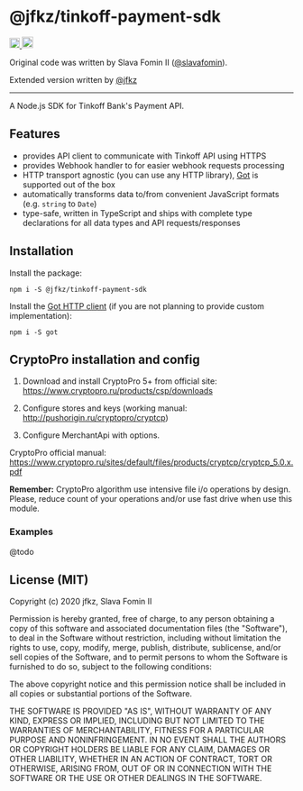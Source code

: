 
# @jfkz/tinkoff-payment-sdk

<!-- NPM Badge -->
<a href="https://badge.fury.io/js/%40jfkz%2Ftinkoff-payment-sdk">
  <img src="https://badge.fury.io/js/%40jfkz%2Ftinkoff-payment-sdk.svg" alt="npm version" height="18">
</a>

<!-- MIT License Badge -->
<a href="https://opensource.org/licenses/MIT">
  <img src="https://img.shields.io/badge/License-MIT-yellow.svg" alt="License: MIT" height="20">
</a>

Original code was written by Slava Fomin II ([@slavafomin](https://github.com/slavafomin)).

Extended version written by [@jfkz](https://github.com/jfkz)

---

A Node.js SDK for Tinkoff Bank's Payment API.

## Features

- provides API client to communicate with Tinkoff API using HTTPS
- provides Webhook handler to for easier webhook requests processing
- HTTP transport agnostic (you can use any HTTP library),
  [Got][Got] is supported out of the box
- automatically transforms data to/from convenient JavaScript formats
  (e.g. `string` to `Date`)
- type-safe, written in TypeScript and ships with complete type declarations
  for all data types and API requests/responses


## Installation

Install the package:

`npm i -S @jfkz/tinkoff-payment-sdk`

Install the [Got HTTP client][Got]
(if you are not planning to provide custom implementation):

`npm i -S got`

## CryptoPro installation and config

1. Download and install CryptoPro 5+ from official site: https://www.cryptopro.ru/products/csp/downloads

2. Configure stores and keys (working manual: http://pushorigin.ru/cryptopro/cryptcp)

3. Configure MerchantApi with options.

CryptoPro official manual: https://www.cryptopro.ru/sites/default/files/products/cryptcp/cryptcp_5.0.x.pdf

**Remember:** CryptoPro algorithm use intensive file i/o operations by design. Please, reduce count of your operations and/or use fast drive when use this module.

### Examples

@todo


## License (MIT)

Copyright (c) 2020 jfkz, Slava Fomin II

Permission is hereby granted, free of charge, to any person obtaining a copy
of this software and associated documentation files (the "Software"), to deal
in the Software without restriction, including without limitation the rights
to use, copy, modify, merge, publish, distribute, sublicense, and/or sell
copies of the Software, and to permit persons to whom the Software is
furnished to do so, subject to the following conditions:

The above copyright notice and this permission notice shall be included in all
copies or substantial portions of the Software.

THE SOFTWARE IS PROVIDED "AS IS", WITHOUT WARRANTY OF ANY KIND, EXPRESS OR
IMPLIED, INCLUDING BUT NOT LIMITED TO THE WARRANTIES OF MERCHANTABILITY,
FITNESS FOR A PARTICULAR PURPOSE AND NONINFRINGEMENT. IN NO EVENT SHALL THE
AUTHORS OR COPYRIGHT HOLDERS BE LIABLE FOR ANY CLAIM, DAMAGES OR OTHER
LIABILITY, WHETHER IN AN ACTION OF CONTRACT, TORT OR OTHERWISE, ARISING FROM,
OUT OF OR IN CONNECTION WITH THE SOFTWARE OR THE USE OR OTHER DEALINGS IN THE
SOFTWARE.


  [Got]: https://github.com/sindresorhus/got
